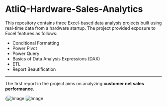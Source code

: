 # AtliQ-Hardware-Sales-Analytics
This repository contains three Excel-based data analysis projects built using real-time data from a hardware startup. The project provided exposure to Excel features as follows: 
+ Conditional Formatting
+ Power Pivot
+ Power Query
+ Basics of Data Analysis Expressions (DAX)
+ ETL
+ Report Beautification
---
The first report in the project aims on analyzing **customer net sales performance**.

(![Image](https://github.com/user-attachments/assets/48075df2-2d24-4e4f-b626-c4885d0460e3) ![Image](https://github.com/user-attachments/assets/199ae125-cb9b-49b4-b4d2-0a242a75b755)

